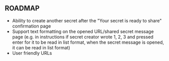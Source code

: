 ## ROADMAP

* Ability to create another secret after the "Your secret is ready to share" confirmation page
* Support text formatting on the opened URL/shared secret message page (e.g. in instructions if secret creator wrote 1, 2, 3 and pressed enter for it to be read in list format, when the secret message is opened, it can be read in list format)
* User friendly URLs
